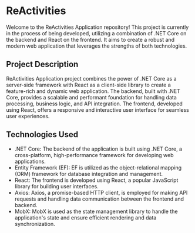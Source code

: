 <h1>ReActivities</h1>

<p>Welcome to the ReActivities Application repository! This project is currently in the process of being developed, utilizing a combination of .NET Core on the backend and React on the frontend. It aims to create a robust and modern web application that leverages the strengths of both technologies.</p>

<h2>Project Description</h2>

<p>ReActivities Application project combines the power of .NET Core as a server-side framework with React as a client-side library to create a feature-rich and dynamic web application. The backend, built with .NET Core, provides a scalable and performant foundation for handling data processing, business logic, and API integration. The frontend, developed using React, offers a responsive and interactive user interface for seamless user experiences.</p>

<h2>Technologies Used</h2>

<ul>
        <li>.NET Core: The backend of the application is built using .NET Core, a cross-platform, high-performance framework for developing web applications.</li>
        <li>Entity Framework (EF): EF is utilized as the object-relational mapping (ORM) framework for database integration and management.</li>
        <li>React: The frontend is developed using React, a popular JavaScript library for building user interfaces.</li>
        <li>Axios: Axios, a promise-based HTTP client, is employed for making API requests and handling data communication between the frontend and backend.</li>
        <li>MobX: MobX is used as the state management library to handle the application's state and ensure efficient rendering and data synchronization.</li>
</ul>

